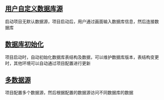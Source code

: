 ## [用户自定义数据库源](/maple-input-db)

启动项目无默认数据源，项目启动后，用户通过画面输入数据库信息，然后连接数据库

## [数据库初始化](/maple-flyway)

项目启动时，自动初始化数据库表结构及数据，可以维护数据库版本，表结构变更时，其他环境可以自动通过项目配置进行更新

## [多数据源](/maple-dynamic-datasource)

项目配置多个数据源，然后根据配置的数据源访问不同数据库的数据